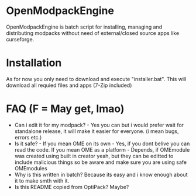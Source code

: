 # OpenModpackEngine

OpenModpackEngine is batch script for installing, managing and distributing modpacks without need of external/closed source apps like curseforge.

# Installation

As for now you only need to download and execute "installer.bat". This will download all requied files and apps (7-Zip included)

# FAQ (F = May get, lmao)

- Can i edit it for my modpack? -
Yes you can but i would prefer wait for standalone release, it will make it easier for everyone. (i mean bugs, errors etc.)
- Is it safe? -
If you mean OME on its own - Yes, if you dont belive you can read the code.
If you mean OME as a platform - Depends, if OMEmodule was created using built in creator yeah, but they can be editted to include malicious things so be aware and make sure you are using safe OMEmodules
- Why is this written in batch?
Because its easy and i know enough about it to make smth with it.
- Is this README copied from OptiPack?
Maybe?
